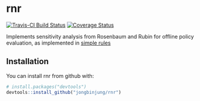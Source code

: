 
<!-- README.md is generated from README.Rmd. Please edit that file -->
rnr
===

[![Travis-CI Build Status](https://travis-ci.org/jongbinjung/rnr.svg?branch=master)](https://travis-ci.org/jongbinjung/rnr) [![Coverage Status](https://img.shields.io/codecov/c/github/jongbinjung/rnr/master.svg)](https://codecov.io/github/jongbinjung/rnr?branch=master) <!-- [![CRAN_Status_Badge](http://www.r-pkg.org/badges/version/rnr)](http://cran.r-project.org/package=rnr) -->

Implements sensitivity analysis from Rosenbaum and Rubin for offline policy evaluation, as implemented in [simple rules](https://arxiv.org/abs/1702.04690)

Installation
------------

You can install rnr from github with:

``` r
# install.packages("devtools")
devtools::install_github("jongbinjung/rnr")
```
